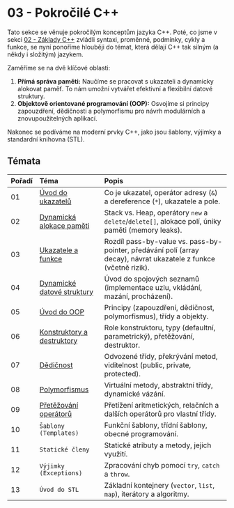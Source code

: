 # 03 - Pokročilé C++

Tato sekce se věnuje pokročilým konceptům jazyka C++. Poté, co jsme v sekci [02 - Základy C++](../02-zaklady-cpp/README.md) zvládli syntaxi, proměnné, podmínky, cykly a funkce, se nyní ponoříme hlouběji do témat, která dělají C++ tak silným (a někdy i složitým) jazykem.

Zaměříme se na dvě klíčové oblasti:
1.  **Přímá správa paměti:** Naučíme se pracovat s ukazateli a dynamicky alokovat paměť. To nám umožní vytvářet efektivní a flexibilní datové struktury.
2.  **Objektově orientované programování (OOP):** Osvojíme si principy zapouzdření, dědičnosti a polymorfismu pro návrh modulárních a znovupoužitelných aplikací.

Nakonec se podíváme na moderní prvky C++, jako jsou šablony, výjimky a standardní knihovna (STL).

## Témata

| Pořadí | Téma | Popis |
| :--- | :--- | :--- |
| 01 | [Úvod do ukazatelů](./01-uvod-do-ukazatelu/) | Co je ukazatel, operátor adresy (`&`) a dereference (`*`), ukazatele a pole. |
| 02 | [Dynamická alokace paměti](./02-dynamicka-alokace-pameti/) | Stack vs. Heap, operátory `new` a `delete`/`delete[]`, alokace polí, úniky paměti (memory leaks). |
| 03 | [Ukazatele a funkce](./03-ukazatele-a-funkce/) | Rozdíl pass-by-value vs. pass-by-pointer, předávání polí (array decay), návrat ukazatele z funkce (včetně rizik). |
| 04 | [Dynamické datové struktury](./04-dynamicke-datove-sturktury/) | Úvod do spojových seznamů (implementace uzlu, vkládání, mazání, procházení). |
| 05 | [Úvod do OOP](./05-uvod-do-oop/) | Principy (zapouzdření, dědičnost, polymorfismus), třídy a objekty. |
| 06 | [Konstruktory a destruktory](./06-konstruktory-a-destruktory/) | Role konstruktoru, typy (defaultní, parametrický), přetěžování, destruktor. |
| 07 | [Dědičnost](./07-dedicnost/) | Odvozené třídy, překrývání metod, viditelnost (public, private, protected). |
| 08 | [Polymorfismus](./08-polymorfismus/) | Virtuální metody, abstraktní třídy, dynamické vázání. |
| 09 | [Přetěžování operátorů](./09-pretezovani-operatoru/) | Přetížení aritmetických, relačních a dalších operátorů pro vlastní třídy. |
| 10 | `Šablony (Templates)` | Funkční šablony, třídní šablony, obecné programování. |
| 11 | `Statické členy` | Statické atributy a metody, jejich využití. |
| 12 | `Výjimky (Exceptions)` | Zpracování chyb pomocí `try`, `catch` a `throw`. |
| 13 | `Úvod do STL` | Základní kontejnery (`vector`, `list`, `map`), iterátory a algoritmy. |